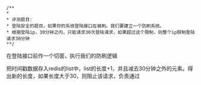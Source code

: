 ```
/**
*
* 评测题目: 
* 登陆安全的题目，如果你的系统登陆接口在被刷。我们要建立一个防刷系统。
* 根据登陆ip，30分钟之内，只能请求30次登陆请求，如果超过这个限制，则整个ip限制登陆请求30分钟
**/
```

在登陆接口前作一个切面，执行我们的防刷逻辑

把时间戳数据存入redis的list中，list的长度+1，并且减去30分钟之外的元素。得出新的长度，如果长度大于30，则阻止该请求，负责通过


